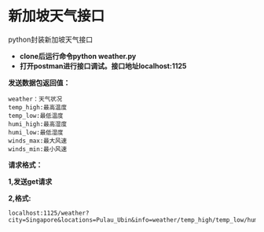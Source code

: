 # 新加坡天气接口
python封装新加坡天气接口

- **clone后运行命令python weather.py**
- **打开postman进行接口调试。接口地址localhost:1125**

**发送数据包返回值：**

	weather：天气状况
	temp_high:最高温度
	temp_low:最低温度
	humi_high:最高湿度
	humi_low:最低湿度
	winds_max:最大风速
	winds_min:最小风速

**请求格式：**

**1,发送get请求**

**2,格式:**

    localhost:1125/weather?city=Singapore&locations=Pulau_Ubin&info=weather/temp_high/temp_low/humi_high/humi_low/winds_max/winds_min
